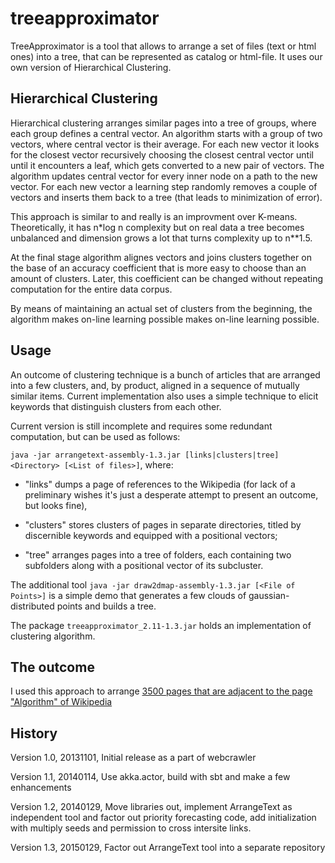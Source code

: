 treeapproximator
================
TreeApproximator is a tool that allows to arrange a set of files (text or html ones) into a tree, that can be represented as catalog or html-file. It uses our own version of Hierarchical Clustering.

Hierarchical Clustering
-------------------------
Hierarchical clustering arranges similar pages into a tree of groups, where each group defines a central vector. An algorithm starts with a group of two vectors, where central vector is their average. For each new vector it looks for the closest vector recursively choosing the closest central vector until until it encounters a leaf, which gets converted to a new pair of vectors. The algorithm updates central vector for every inner node on a path to the new vector.  For each new vector a learning step randomly removes a couple of vectors and inserts them back  to a tree (that leads to minimization of error).

This approach is similar to and really is an improvment over K-means. Theoretically,  it has n*log n complexity but on real data a tree becomes unbalanced and dimension grows a lot that turns complexity up to  n**1.5.

At the final stage algorithm alignes vectors and  joins clusters together on the base of an  accuracy coefficient that is more easy to choose than an amount of clusters. Later, this coefficient can be changed without repeating computation for the entire data corpus.

By means of maintaining an actual set of clusters from the beginning, the algorithm makes on-line learning possible makes on-line learning possible.

Usage
-------
An outcome of clustering technique is a bunch of articles that are arranged into a few clusters, and, by product, aligned in a sequence of mutually similar items. Current implementation also uses a simple technique to elicit keywords that distinguish clusters from each other.

Current version is still incomplete and requires some redundant computation, but can be used as follows:

  `java -jar arrangetext-assembly-1.3.jar [links|clusters|tree] <Directory> [<List of files>]`, where:

  * "links" dumps a page of references to the Wikipedia (for lack of a preliminary wishes it's just a desperate attempt to present an outcome, but looks fine),

  * "clusters" stores clusters of pages in separate directories,  titled by discernible keywords and equipped with a positional vectors;

  * "tree" arranges pages into a tree of  folders, each containing two subfolders along with a positional vector of its subcluster.
   
The additional tool `java -jar draw2dmap-assembly-1.3.jar [<File of Points>]` is a simple demo that 
generates a few clouds of gaussian-distributed points and builds a tree.

The package `treeapproximator_2.11-1.3.jar` holds an implementation of clustering algorithm.

The outcome
-----------
I used this approach to arrange 
[3500 pages that are adjacent to the page "Algorithm" of Wikipedia](http://electricmind.github.io/demo/treeapproximator/2013-11-04-an-outcome-of-hierarchical-clustering-of-wikipedia-pages.html)


History
---------
Version 1.0, 20131101, Initial release as a part of webcrawler

Version 1.1, 20140114, Use akka.actor, build with sbt and make a few enhancements

Version 1.2, 20140129, Move libraries out, implement ArrangeText as independent tool and factor out priority forecasting code, add initialization with  multiply seeds
and permission to cross intersite links.

Version 1.3, 20150129, Factor out ArrangeText tool into a separate repository


